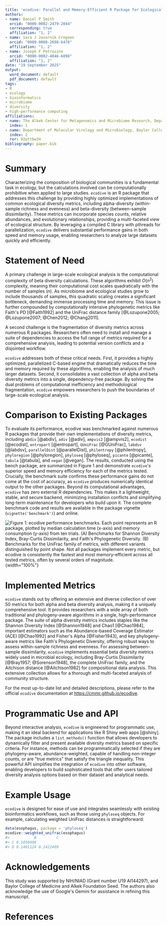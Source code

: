 ```yaml
---
title: 'ecodive: Parallel and Memory-Efficient R Package for Ecological Diversity Analysis'
authors:
- name: Daniel P Smith
  orcid: "0000-0002-2479-2044"
  corresponding: true
  affiliation: "1, 2"
- name: Sara J Javornik Cregeen
  orcid: "0009-0000-2698-6478"
  affiliation: "1, 2"
- name: Joseph F Petrosino
  orcid: "0000-0002-4046-6898"
  affiliation: "1, 2"
date: "19 September 2025"
output:
  word_document: default
  pdf_document: default
tags:
- R
- ecology
- bioinformatics
- microbiome
- diversity
- high-performance computing
affiliations:
- name: The Alkek Center for Metagenomics and Microbiome Research, Department of Molecular Virology and Microbiology, Baylor College of Medicine, Houston, TX 77030, USA
  index: 1
- name: Department of Molecular Virology and Microbiology, Baylor College of Medicine, Houston, TX, USA
  index: 2
  ror: 02pttbw34
bibliography: paper.bib
---
```




# Summary

Characterizing the composition of biological communities is a fundamental task
in ecology, but the calculations involved can be computationally prohibitive
when applied to large studies. `ecodive` is an R package that addresses this
challenge by providing highly optimized implementations of common ecological
diversity metrics, including alpha-diversity (within-sample richness and
evenness) and beta-diversity (between-sample dissimilarity). These metrics can
incorporate species counts, relative abundances, and evolutionary relationships,
providing a multi-faceted view of ecological structure. By leveraging a compiled
C library with pthreads for parallelization, `ecodive` delivers substantial
performance gains in both speed and memory usage, enabling researchers to
analyze large datasets quickly and efficiently.



# Statement of Need

A primary challenge in large-scale ecological analysis is the computational
complexity of beta diversity calculations. These algorithms exhibit $O(n^2)$
complexity, meaning their computational cost scales quadratically with the
number of samples ($n$). As microbiome and ecological studies grow to include
thousands of samples, this quadratic scaling creates a significant bottleneck,
demanding immense processing time and memory. This issue is further compounded
by computationally intensive phylogenetic metrics like Faith's PD [@Faith1992]
and the UniFrac distance family [@Lozupone2005; @Lozupone2007; @Chen2012;
@Chang2011].

A second challenge is the fragmentation of diversity metrics across numerous R
packages. Researchers often need to install and manage a suite of dependencies
to access the full range of metrics required for a comprehensive analysis,
leading to potential version conflicts and a disjointed workflow.

`ecodive` addresses both of these critical needs. First, it provides a highly
optimized, parallelized C-based engine that dramatically reduces the time and
memory required by these algorithms, enabling the analysis of much larger
datasets. Second, it consolidates a vast collection of alpha and beta diversity
metrics into a single, dependency-free package. By solving the dual problems of
computational inefficiency and methodological fragmentation, `ecodive` empowers
researchers to push the boundaries of large-scale ecological analysis.



# Comparison to Existing Packages

To evaluate its performance, ecodive was benchmarked against numerous R packages
that provide their own implementations of diversity metrics, including `abdiv`
[@abdiv], `adiv` [@adiv], `ampvis2` [@ampvis2], `ecodist` [@ecodist],
`entropart` [@entropart], `GUniFrac` [@GUniFrac], `labdsv` [@labdsv],
`parallelDist` [@parallelDist], `philentropy` [@philentropy], `phyloregion`
[@phyloregion], `phyloseq` [@phyloseq], `picante` [@picante], `tabula`
[@tabula], and `vegan` [@vegan]. The results, conducted using the bench package,
are summarized in Figure 1 and demonstrate `ecodive`'s superior speed and memory
efficiency for each of the metrics tested. Crucially, the benchmark suite
confirms these performance gains do not come at the cost of accuracy, as
`ecodive` produces numerically identical output to the other packages. Beyond
its computational advantages, `ecodive` has zero external R dependencies. This
makes it a lightweight, stable, and secure backend, minimizing installation
conflicts and simplifying long-term maintenance for developers who build upon
it. The complete benchmark code and results are available in the package
vignette (`vignette('benchmark')`) and online.

![Figure 1: `ecodive` performance benchmarks. Each point represents an R package, plotted by median calculation time (x-axis) and memory consumption (y-axis) from ten trials. (A) Benchmarks for Shannon Diversity Index, Bray-Curtis Dissimilarity, and Faith's Phylogenetic Diversity. (B) Benchmarks for the UniFrac family of metrics, with different variants distinguished by point shape. Not all packages implement every metric, but `ecodive` is consistently the fastest and most memory-efficient across all tested metrics, often by several orders of magnitude.](figures/fig1.svg){width="100%"}



# Implemented Metrics

`ecodive` stands out by offering an extensive and diverse collection of over 50
metrics for both alpha and beta diversity analysis, making it a uniquely
comprehensive tool. It provides researchers with a wide array of both
traditional and phylogeny-aware algorithms in a single, high-performance
package. The suite of alpha diversity metrics includes staples like the Shannon
Diversity Index [@Shannon1948] and Chao1 [@Chao1984], important estimators such
as the Abundance-based Coverage Estimator (ACE) [@Chao1992] and Fisher's Alpha
[@Fisher1943], and key phylogeny-aware metrics like Faith's Phylogenetic
Diversity, offering robust ways to assess within-sample richness and evenness.
For assessing between-sample dissimilarity, `ecodive` implements essential beta
diversity metrics widely used in microbial ecology, including Bray-Curtis
Dissimilarity [@Bray1957; @Sorenson1948], the complete UniFrac family, and the
Aitchison distance [@Aitchison1982] for compositional data analysis. This
extensive collection allows for a thorough and multi-faceted analysis of
community structure.

For the most up-to-date list and detailed descriptions, please refer to the
official `ecodive` documentation at <https://cmmr.github.io/ecodive>.



# Programmatic Use and API

Beyond interactive analysis, `ecodive` is engineered for programmatic use,
making it an ideal backend for applications like R Shiny web apps [@shiny]. The
package includes a `list_methods()` function that allows developers to
dynamically filter and present available diversity metrics based on specific
criteria. For instance, methods can be programmatically selected if they are
phylogeny-aware, abundance-weighted, capable of handling non-integer counts, or
are "true metrics" that satisfy the triangle inequality. This powerful API
simplifies the integration of `ecodive` into other software, enabling developers
to build sophisticated tools that offer users tailored diversity analysis
options based on their dataset and analytical needs.



# Example Usage

`ecodive` is designed for ease of use and integrates seamlessly with existing
bioinformatics workflows, such as those using `phyloseq` objects. For example,
calculating weighted UniFrac distances is straightforward:

``` r
data(esophagus, package = 'phyloseq')
ecodive::weighted_unifrac(esophagus)
#>           B         C
#> C 0.1050480          
#> D 0.1401124 0.1422409
```



# Acknowledgements

This study was supported by NIH/NIAD (Grant number U19 AI144297), and Baylor
College of Medicine and Alkek Foundation Seed. The authors also acknowledge the
use of Google's Gemini for assistance in refining this manuscript.


# References

